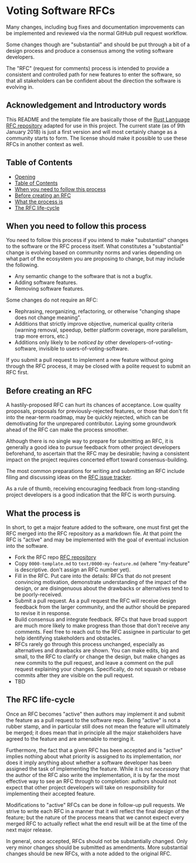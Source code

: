 # Voting Software RFCs
[Voting Software RFCs]: #software-rfcs

Many changes, including bug fixes and documentation improvements can be implemented
and reviewed via the normal GitHub pull request workflow.

Some changes though are "substantial" and should be put through a bit of a design
process and produce a consensus among the voting software developers.

The "RFC" (request for comments) process is intended to provide a consistent and
controlled path for new features to enter the software, so that all stakeholders
can be confident about the direction the software is evolving in.

## Acknowledgement and Introductory words

This README and the template file are basically those of the 
[Rust Language RFC repository][0] adapted for use in this project. The current
state (as of 9th January 2018) is just a first version and will most certainly
change as a community starts to form. The license should make it possible
to use these RFCs in another context as well.

[0]: https://github.com/rust-lang/rfcs

## Table of Contents
[Table of Contents]: #table-of-contents

- [Opening](#software-rfcs)
- [Table of Contents]
- [When you need to follow this process]
- [Before creating an RFC]
- [What the process is]
- [The RFC life-cycle]

## When you need to follow this process
[When you need to follow this process]: #when-you-need-to-follow-this-process

You need to follow this process if you intend to make "substantial" changes to
the software or the RFC process itself. What constitutes a
"substantial" change is evolving based on community norms and varies depending
on what part of the ecosystem you are proposing to change, but may include the
following.

  - Any semantic change to the software that is not a bugfix.
  - Adding software features.
  - Removing software features.

Some changes do not require an RFC:

  - Rephrasing, reorganizing, refactoring, or otherwise "changing shape does
    not change meaning".
  - Additions that strictly improve objective, numerical quality criteria
    (warning removal, speedup, better platform coverage, more parallelism, trap
    more errors, etc.)
  - Additions only likely to be _noticed by_ other developers-of-voting-software,
    invisible to users-of-voting-software.

If you submit a pull request to implement a new feature without going through
the RFC process, it may be closed with a polite request to submit an RFC first.

## Before creating an RFC
[Before creating an RFC]: #before-creating-an-rfc

A hastily-proposed RFC can hurt its chances of acceptance. Low quality
proposals, proposals for previously-rejected features, or those that don't fit
into the near-term roadmap, may be quickly rejected, which can be demotivating
for the unprepared contributor. Laying some groundwork ahead of the RFC can
make the process smoother.

Although there is no single way to prepare for submitting an RFC, it is
generally a good idea to pursue feedback from other project developers
beforehand, to ascertain that the RFC may be desirable; having a consistent
impact on the project requires concerted effort toward consensus-building.

The most common preparations for writing and submitting an RFC include 
filing and discussing ideas on the [RFC issue tracker].

As a rule of thumb, receiving encouraging feedback from long-standing project
developers is a good indication that the RFC is worth pursuing.


## What the process is
[What the process is]: #what-the-process-is

In short, to get a major feature added to the software, one must first get the RFC
merged into the RFC repository as a markdown file. At that point the RFC is
"active" and may be implemented with the goal of eventual inclusion into the
software.

  - Fork the RFC repo [RFC repository]
  - Copy `0000-template.md` to `text/0000-my-feature.md` (where "my-feature" is
    descriptive. don't assign an RFC number yet).
  - Fill in the RFC. Put care into the details: RFCs that do not present
    convincing motivation, demonstrate understanding of the impact of the
    design, or are disingenuous about the drawbacks or alternatives tend to be
    poorly-received.
  - Submit a pull request. As a pull request the RFC will receive design
    feedback from the larger community, and the author should be prepared to
    revise it in response.
  - Build consensus and integrate feedback. RFCs that have broad support are
    much more likely to make progress than those that don't receive any
    comments. Feel free to reach out to the RFC assignee in particular to get
    help identifying stakeholders and obstacles.
  - RFCs rarely go through this process unchanged, especially as alternatives
    and drawbacks are shown. You can make edits, big and small, to the RFC to
    clarify or change the design, but make changes as new commits to the pull
    request, and leave a comment on the pull request explaining your changes.
    Specifically, do not squash or rebase commits after they are visible on the
    pull request.
  - TBD

## The RFC life-cycle
[The RFC life-cycle]: #the-rfc-life-cycle

Once an RFC becomes "active" then authors may implement it and submit the
feature as a pull request to the software repo. Being "active" is not a rubber
stamp, and in particular still does not mean the feature will ultimately be
merged; it does mean that in principle all the major stakeholders have agreed
to the feature and are amenable to merging it.

Furthermore, the fact that a given RFC has been accepted and is "active"
implies nothing about what priority is assigned to its implementation, nor does
it imply anything about whether a software developer has been assigned the task of
implementing the feature. While it is not *necessary* that the author of the
RFC also write the implementation, it is by far the most effective way to see
an RFC through to completion: authors should not expect that other project
developers will take on responsibility for implementing their accepted feature.

Modifications to "active" RFCs can be done in follow-up pull requests. We
strive to write each RFC in a manner that it will reflect the final design of
the feature; but the nature of the process means that we cannot expect every
merged RFC to actually reflect what the end result will be at the time of the
next major release.

In general, once accepted, RFCs should not be substantially changed. Only very
minor changes should be submitted as amendments. More substantial changes
should be new RFCs, with a note added to the original RFC. 

[RFC issue tracker]: https://github.com/rust-lang/rfcs/issues
[RFC repository]: http://github.com/rust-lang/rfcs
